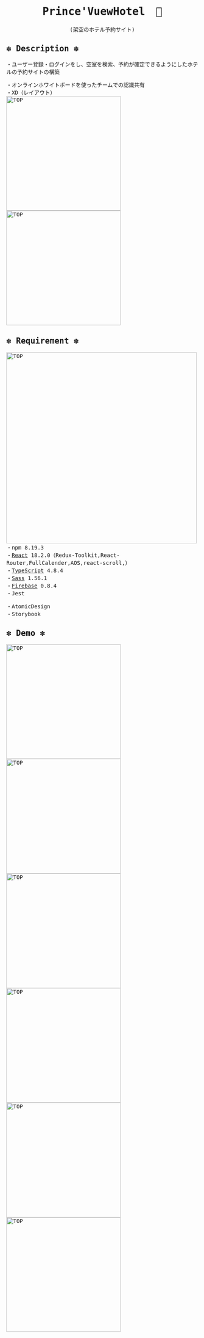 
<samp>
<div align="center">
  
# Prince'VuewHotel　👑
  (架空のホテル予約サイト)
  </div>

## ✽ Description ✽
・ユーザー登録・ログインをし、空室を検索、予約が確定できるようにしたホテルの予約サイトの構築</br>

・オンラインホワイトボードを使ったチームでの認識共有</br>
・XD（レイアウト）</br>
<img width="300" alt="TOP" src="https://user-images.githubusercontent.com/110379185/205537373-6fea90cd-7b0d-493e-8523-2deff114b185.png"></br>
<img width="300" alt="TOP" src="https://user-images.githubusercontent.com/110379185/205537547-9ea839e2-9c89-4b2d-971c-abef49871539.png">

## ✽ Requirement ✽
<img width="500" alt="TOP" src="https://user-images.githubusercontent.com/110379185/205537441-baf48695-8f64-40c2-9d90-bd7b74e8c171.png"></br>
・npm 8.19.3</br>
・[React](https://github.com/facebook/create-react-app) 18.2.0（Redux-Toolkit,React-Router,FullCalender,AOS,react-scroll,）</br>・[TypeScript](https://www.typescriptlang.org/) 4.8.4</br>・[Sass](https://sass-lang.com/) 1.56.1</br>・[Firebase](https://firebase.google.com/docs?authuser=0&hl=ja) 0.8.4</br>・Jest

・AtomicDesign</br>
・Storybook

## ✽ Demo ✽
<img width="300" alt="TOP" src="https://user-images.githubusercontent.com/110379185/205535365-503023da-0aff-4373-a092-0deb26791f8e.png"></br>
<img width="300" alt="TOP" src="https://user-images.githubusercontent.com/110379185/205535455-1d6caf5b-090d-488c-976e-083be9f8e765.png"></br>
<img width="300" alt="TOP" src="https://user-images.githubusercontent.com/110379185/205535638-afb78e7c-f2eb-488f-aac9-570f614b0786.png"></br>
<img width="300" alt="TOP" src="https://user-images.githubusercontent.com/110379185/205535620-f86b24fd-686a-4ca5-9392-c45433ca50be.png"></br>
<img width="300" alt="TOP" src="https://user-images.githubusercontent.com/110379185/205535519-2c221a7a-fd5c-4910-b72f-95c56d3c8909.png"></br>
<img width="300" alt="TOP" src="https://user-images.githubusercontent.com/110379185/205535567-c3bd16f7-e1d8-4181-a74c-a53d8c944d11.png"></br>



</samp>

